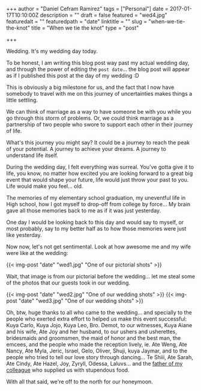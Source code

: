 +++
author = "Daniel Cefram Ramirez"
tags = ["Personal"]
date = 2017-01-17T10:10:00Z
description = ""
draft = false
featured = "wed4.jpg"
featuredalt = ""
featuredpath = "date"
linktitle = ""
slug = "when-we-tie-the-knot"
title = "When we tie the knot"
type = "post"

+++

Wedding. It's my wedding day today.

To be honest, I am writing this blog post way past my actual wedding day, and through the power of editing the `post date`... the blog post will appear as if I published this post at the day of my wedding :D

This is obviously a big milestone for us, and the fact that I now have somebody to travel with me on this journey of uncertainties makes things a little settling.

We can think of marriage as a way to have someone be with you while you go through this storm of problems. Or, we could think marriage as a partnership of two people who swore to support each other in their journey of life.

What's this journey you might say? It could be a journey to reach the peak of your potential. A journey to achieve your dreams. A journey to understand life itself.

During the wedding day, I felt everything was surreal. You've gotta give it to life, you know, no matter how excited you are looking forward to a great big event that would shape your future, life would just throw your past to you. Life would make you feel... old.

The memories of my elementary school graduation, my uneventful life in High school, how I got myself to drop-off from college by force... My brain gave all those memories back to me as if it was just yesterday.

One day I would be looking back to this day and would say to myself, or most probably, say to my better half as to how those memories were just like yesterday.

Now now, let's not get sentimental. Look at how awesome me and my wife were like at the wedding:

{{< img-post "date" "wed1.jpg" "One of our pictorial shots" >}}

Wait, that image is from our pictorial before the wedding... let me steal some of the photos that our guests took in our wedding.

{{< img-post "date" "wed2.jpg" "One of our wedding shots" >}}
{{< img-post "date" "wed3.jpg" "One of our wedding shots" >}}

Oh, btw, huge thanks to all who came to the wedding... and specially to the people who exerted extra effort to helped us make this event successful: Kuya Carlo, Kuya Jojo, Kuya Leo, Bro. Demot, to our witnesses, Kuya Aiane and his wife, Ate Joy and her husband, to our ushers and usherettes, bridesmaids and groomsmen, the maid of honor and the best man, the emcees, and the people who made the reception lively, ie. Ate Weng, Ate Nancy, Ate Myla, Jeric, Israel, Gelo, Oliver, Shuji, kuya Jaymar, and to the people who tried to tell our love story through dancing... Te Shiii, Ate Sarah, Ate Cindy, Ate Hazel, Joy, Zyryll, Odessa, Laluvs... and the [father of my colleague](http://www.ignacioscatering.com/) who supplied us with stupendous food.

With all that said, we're off to the north for our honeymoon.